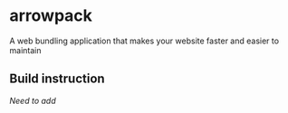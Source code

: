 # arrowpack
A web bundling application that makes your website faster and easier to maintain
## Build instruction
_Need to add_
